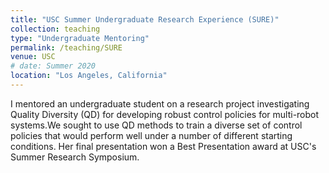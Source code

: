 ```yaml
---
title: "USC Summer Undergraduate Research Experience (SURE)"
collection: teaching
type: "Undergraduate Mentoring"
permalink: /teaching/SURE
venue: USC
# date: Summer 2020
location: "Los Angeles, California"
---
```

I mentored an undergraduate student on a research project investigating Quality Diversity (QD) for developing robust control policies for multi-robot systems.We sought to use QD methods to train a diverse set of control policies that would perform well under a number of different starting conditions. Her final presentation won a Best Presentation award at USC's Summer Research Symposium.